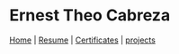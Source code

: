 # Ernest Theo Cabreza
[Home](README.md) | [Resume](resumes.md) | [Certificates](certificates.md) | [projects](projects.md)
